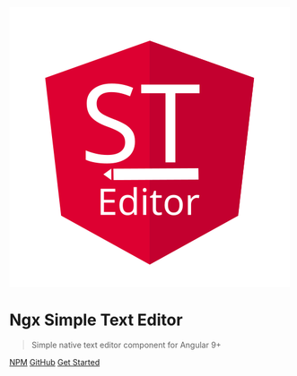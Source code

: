 ![logo](../assets/logo.svg)

# Ngx Simple Text Editor

> Simple native text editor component for Angular 9+


[NPM](https://www.npmjs.com/package/ngx-simple-text-editor)
[GitHub](https://github.com/Raiper34/ngx-simple-text-editor)
[Get Started](instalation.md)
